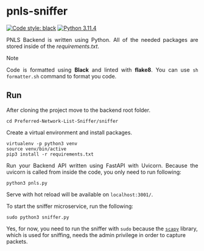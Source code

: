 # pnls-sniffer
[![Code style: black](https://img.shields.io/badge/code%20style-black-000000.svg)](https://github.com/psf/black)
[![Python 3.11.4](https://img.shields.io/badge/python-3.11.4-blue.svg)](https://www.python.org/downloads/release/python-3114/)

<p align="justify">PNLS Backend is written using Python. All of the needed packages are stored inside of the <i>requirements.txt</i>.</p>

> [!NOTE]
> <p align="justify">Code is formatted using <b>Black</b> and linted with <b>flake8</b>. You can use <code>sh formatter.sh</code> command to format you code.

## Run

After cloning the project move to the backend root folder.

```shell
cd Preferred-Network-List-Sniffer/sniffer
```

Create a virtual environment and install packages.

```shell
virtualenv -p python3 venv
source venv/bin/active
pip3 install -r requirements.txt
```

<p align="justify">Run your Backend API written using FastAPI with Uvicorn. Because the uvicorn is called from inside the code, you only need to run following:</p>

```shell
python3 pnls.py
```
Serve with hot reload will be available on `localhost:3001/`.

To start the sniffer microservice, run the following:

```shell
sudo python3 sniffer.py
```

Yes, for now, you need to run the sniffer with `sudo` because the [`scapy`](https://github.com/secdev/scapy) library, which is used for sniffing, needs the admin privilege in order to capture packets.